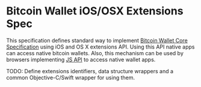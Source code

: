 
Bitcoin Wallet iOS/OSX Extensions Spec
======================================

This specification defines standard way to implement [Bitcoin Wallet Core Specification](core_spec.md) using iOS and OS X extensions API. Using this API native apps can access native bitcoin wallets. Also, this mechanism can be used by browsers implementing [JS API](js_api_spec.md) to access native wallet apps.


TODO: Define extensions identifiers, data structure wrappers and a common Objective-C/Swift wrapper for using them.
